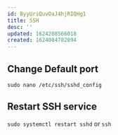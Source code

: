 ```yaml
---
id: ByyUriQuvOaJ4hjRIQHg1
title: SSH
desc: ''
updated: 1624208566018
created: 1624084782894
---
```


## Change Default port
`sudo nano /etc/ssh/sshd_config`  

## Restart SSH service
`sudo systemctl restart sshd` or `ssh`
